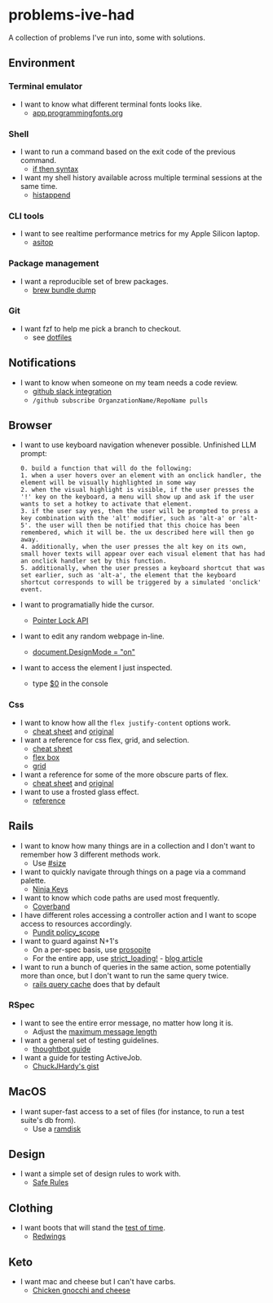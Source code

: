 # problems-ive-had
A collection of problems I've run into, some with solutions.

## Environment

### Terminal emulator

* I want to know what different terminal fonts looks like.
  * [app.programmingfonts.org](https://app.programmingfonts.org/#camingocode)

### Shell

* I want to run a command based on the exit code of the previous command.
  * [if then syntax](https://stackoverflow.com/a/26675771)
* I want my shell history available across multiple terminal sessions at the same time.
  * [histappend](https://web.archive.org/web/20090815205011/http://www.cuberick.com/2008/11/update-bash-history-in-realtime.html)

### CLI tools

* I want to see realtime performance metrics for my Apple Silicon laptop.
  * [asitop](https://github.com/tlkh/asitop)

### Package management

* I want a reproducible set of brew packages.
  * [brew bundle dump](https://tomlankhorst.nl/brew-bundle-restore-backup/)

### Git

* I want fzf to help me pick a branch to checkout.
  * see [dotfiles](https://github.com/rickgorman/dotfiles)

## Notifications

* I want to know when someone on my team needs a code review.
  * [github slack integration](https://github.com/integrations/slack#subscribing-and-unsubscribing)
  * `/github subscribe OrganzationName/RepoName pulls`

## Browser

* I want to use keyboard navigation whenever possible.
    Unfinished LLM prompt:
      
      0. build a function that will do the following:
      1. when a user hovers over an element with an onclick handler, the element will be visually highlighted in some way
      2. when the visual highlight is visible, if the user presses the '!' key on the keyboard, a menu will show up and ask if the user wants to set a hotkey to activate that element.
      3. if the user say yes, then the user will be prompted to press a key combination with the 'alt' modifier, such as 'alt-a' or 'alt-5'. the user will then be notified that this choice has been remembered, which it will be. the ux described here will then go away.
      4. additionally, when the user presses the alt key on its own, small hover texts will appear over each visual element that has had an onclick handler set by this function.
      5. additionally, when the user presses a keyboard shortcut that was set earlier, such as 'alt-a', the element that the keyboard shortcut corresponds to will be triggered by a simulated 'onclick' event.

* I want to programatially hide the cursor.
  * [Pointer Lock API](https://developer.mozilla.org/en-US/docs/Web/API/Pointer_Lock_API)
* I want to edit any random webpage in-line.
  * [document.DesignMode = "on"](https://developer.mozilla.org/en-US/docs/Web/API/Document/designMode)
* I want to access the element I just inspected.
  * type [$0](https://www.reddit.com/r/webdev/comments/dwb0kb/you_can_access_an_element_that_has_been_inspected/) in the console

### Css

* I want to know how all the `flex justify-content` options work.
  * [cheat sheet](https://i.imgur.com/PhzeOKq.gif) and [original](https://www.reddit.com/r/webdev/comments/10ffo7a/css_flex_for_speed_learners/)
* I want a reference for css flex, grid, and selection.
  * [cheat sheet](https://github.com/eludadev/css-docs)
  * [flex box](https://css-tricks.com/snippets/css/a-guide-to-flexbox/)
  * [grid](https://css-tricks.com/snippets/css/complete-guide-grid/)
* I want a reference for some of the more obscure parts of flex.
  * [cheat sheet](https://i.redd.it/vd9dc7wfk9471.png) and [original](https://www.reddit.com/r/webdev/comments/nvzhi0/flexbox_css_cheat_sheet/)
* I want to use a frosted glass effect.
  * [reference](https://www.reddit.com/r/webdev/comments/u5m4ue/frosted_class_effect_in_css_one_of_my_favorites/)
## Rails

* I want to know how many things are in a collection and I don't want to remember how 3 different methods work.
  * Use [#size](https://stackoverflow.com/questions/6083219/activerecord-size-vs-count)
* I want to quickly navigate through things on a page via a command palette.
  * [Ninja Keys](https://www.youtube.com/watch?v=9pHxFkQ0JhU)
* I want to know which code paths are used most frequently.
  * [Coverband](https://github.com/danmayer/coverband)
* I have different roles accessing a controller action and I want to scope access to resources accordingly.
  * [Pundit policy_scope](https://github.com/varvet/pundit#scopes)
* I want to guard against N+1's
  * On a per-spec basis, use [prosopite](https://github.com/charkost/prosopite)
  * For the entire app, use [strict_loading!](https://github.com/rails/rails/pull/37400) - [blog article](https://www.bigbinary.com/blog/rails-6-1-adds-strict_loading-to-warn-lazy-loading-associations)
* I want to run a bunch of queries in the same action, some potentially more than once, but I don't want to run the same query twice.
  * [rails query cache](https://www.mendelowski.com/docs/ruby/rails-query-cache/) does that by default

### RSpec
* I want to see the entire error message, no matter how long it is.
  * Adjust the [maximum message length](https://github.com/rspec/rspec-expectations/issues/991#issuecomment-571644505)
* I want a general set of testing guidelines.
  * [thoughtbot guide](https://thoughtbot.com/blog/how-we-test-rails-applications)
* I want a guide for testing ActiveJob.
  * [ChuckJHardy's gist](https://gist.github.com/ChuckJHardy/10f54fc567ba3bd4d6f1)

## MacOS

* I want super-fast access to a set of files (for instance, to run a test suite's db from).
  * Use a [ramdisk](https://gist.github.com/htr3n/344f06ba2bb20b1056d7d5570fe7f596)

## Design

* I want a simple set of design rules to work with.
  * [Safe Rules](https://anthonyhobday.com/sideprojects/saferules/)

## Clothing

* I want boots that will stand the [test of time](https://www.youtube.com/watch?v=Qm4BeXgM8ZM).
  * [Redwings](https://www.redwingshoes.com/work/mens/?grid=true)

## Keto

* I want mac and cheese but I can't have carbs.
  * [Chicken gnocchi and cheese](https://www.youtube.com/watch?v=R_yMyR946Yk)
